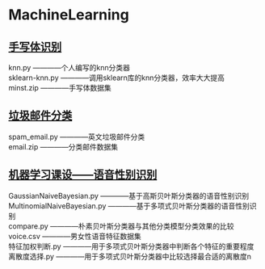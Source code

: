 # MachineLearning
## [手写体识别](https://github.com/Link-233/MachineLearning/tree/master/knn) 
knn.py ————个人编写的knn分类器<br>
sklearn-knn.py ————调用sklearn库的knn分类器，效率大大提高<br>
minst.zip ————手写体数据集

## [垃圾邮件分类](https://github.com/Link-233/MachineLearning/tree/master/spam_ham) 
spam_email.py ————英文垃圾邮件分类<br>
email.zip ————分类邮件数据集

## [机器学习课设——语音性别识别](https://github.com/Link-233/MachineLearning/tree/master/gender_voice)
GaussianNaiveBayesian.py ————基于高斯贝叶斯分类器的语音性别识别<br>
MultinomialNaiveBayesian.py ————基于多项式贝叶斯分类器的语音性别识别<br>
compare.py ————朴素贝叶斯分类器与其他分类模型分类效果的比较<br>
voice.csv ————男女性语音特征数据集<br>
特征加权判断.py ————用于多项式贝叶斯分类器中判断各个特征的重要程度<br>
离散度选择.py ————用于多项式贝叶斯分类器中比较选择最合适的离散度n<br>
